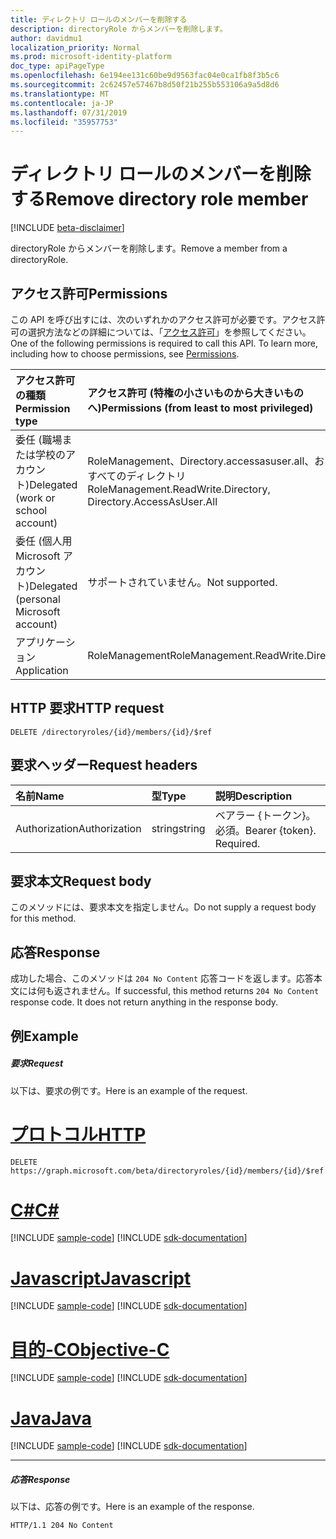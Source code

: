 ```yaml
---
title: ディレクトリ ロールのメンバーを削除する
description: directoryRole からメンバーを削除します。
author: davidmu1
localization_priority: Normal
ms.prod: microsoft-identity-platform
doc_type: apiPageType
ms.openlocfilehash: 6e194ee131c60be9d9563fac04e0ca1fb8f3b5c6
ms.sourcegitcommit: 2c62457e57467b8d50f21b255b553106a9a5d8d6
ms.translationtype: MT
ms.contentlocale: ja-JP
ms.lasthandoff: 07/31/2019
ms.locfileid: "35957753"
---
```

# <a name="remove-directory-role-member"></a><span data-ttu-id="7a922-103">ディレクトリ ロールのメンバーを削除する</span><span class="sxs-lookup"><span data-stu-id="7a922-103">Remove directory role member</span></span>

[!INCLUDE [beta-disclaimer](../../includes/beta-disclaimer.md)]

<span data-ttu-id="7a922-104">directoryRole からメンバーを削除します。</span><span class="sxs-lookup"><span data-stu-id="7a922-104">Remove a member from a directoryRole.</span></span>

## <a name="permissions"></a><span data-ttu-id="7a922-105">アクセス許可</span><span class="sxs-lookup"><span data-stu-id="7a922-105">Permissions</span></span>

<span data-ttu-id="7a922-p101">この API を呼び出すには、次のいずれかのアクセス許可が必要です。アクセス許可の選択方法などの詳細については、「[アクセス許可](/graph/permissions-reference)」を参照してください。</span><span class="sxs-lookup"><span data-stu-id="7a922-p101">One of the following permissions is required to call this API. To learn more, including how to choose permissions, see [Permissions](/graph/permissions-reference).</span></span>


|<span data-ttu-id="7a922-108">アクセス許可の種類</span><span class="sxs-lookup"><span data-stu-id="7a922-108">Permission type</span></span>      | <span data-ttu-id="7a922-109">アクセス許可 (特権の小さいものから大きいものへ)</span><span class="sxs-lookup"><span data-stu-id="7a922-109">Permissions (from least to most privileged)</span></span>              |
|:--------------------|:---------------------------------------------------------|
|<span data-ttu-id="7a922-110">委任 (職場または学校のアカウント)</span><span class="sxs-lookup"><span data-stu-id="7a922-110">Delegated (work or school account)</span></span> | <span data-ttu-id="7a922-111">RoleManagement、Directory.accessasuser.all、およびすべてのディレクトリ</span><span class="sxs-lookup"><span data-stu-id="7a922-111">RoleManagement.ReadWrite.Directory, Directory.AccessAsUser.All</span></span>    |
|<span data-ttu-id="7a922-112">委任 (個人用 Microsoft アカウント)</span><span class="sxs-lookup"><span data-stu-id="7a922-112">Delegated (personal Microsoft account)</span></span> | <span data-ttu-id="7a922-113">サポートされていません。</span><span class="sxs-lookup"><span data-stu-id="7a922-113">Not supported.</span></span>    |
|<span data-ttu-id="7a922-114">アプリケーション</span><span class="sxs-lookup"><span data-stu-id="7a922-114">Application</span></span> | <span data-ttu-id="7a922-115">RoleManagement</span><span class="sxs-lookup"><span data-stu-id="7a922-115">RoleManagement.ReadWrite.Directory</span></span> |

## <a name="http-request"></a><span data-ttu-id="7a922-116">HTTP 要求</span><span class="sxs-lookup"><span data-stu-id="7a922-116">HTTP request</span></span>

<!-- { "blockType": "ignored" } -->

```http
DELETE /directoryroles/{id}/members/{id}/$ref
```

## <a name="request-headers"></a><span data-ttu-id="7a922-117">要求ヘッダー</span><span class="sxs-lookup"><span data-stu-id="7a922-117">Request headers</span></span>

| <span data-ttu-id="7a922-118">名前</span><span class="sxs-lookup"><span data-stu-id="7a922-118">Name</span></span>       | <span data-ttu-id="7a922-119">型</span><span class="sxs-lookup"><span data-stu-id="7a922-119">Type</span></span> | <span data-ttu-id="7a922-120">説明</span><span class="sxs-lookup"><span data-stu-id="7a922-120">Description</span></span>|
|:---------------|:--------|:----------|
| <span data-ttu-id="7a922-121">Authorization</span><span class="sxs-lookup"><span data-stu-id="7a922-121">Authorization</span></span>  | <span data-ttu-id="7a922-122">string</span><span class="sxs-lookup"><span data-stu-id="7a922-122">string</span></span>  | <span data-ttu-id="7a922-p102">ベアラー {トークン}。必須。</span><span class="sxs-lookup"><span data-stu-id="7a922-p102">Bearer {token}. Required.</span></span> |

## <a name="request-body"></a><span data-ttu-id="7a922-125">要求本文</span><span class="sxs-lookup"><span data-stu-id="7a922-125">Request body</span></span>

<span data-ttu-id="7a922-126">このメソッドには、要求本文を指定しません。</span><span class="sxs-lookup"><span data-stu-id="7a922-126">Do not supply a request body for this method.</span></span>

## <a name="response"></a><span data-ttu-id="7a922-127">応答</span><span class="sxs-lookup"><span data-stu-id="7a922-127">Response</span></span>

<span data-ttu-id="7a922-p103">成功した場合、このメソッドは `204 No Content` 応答コードを返します。応答本文には何も返されません。</span><span class="sxs-lookup"><span data-stu-id="7a922-p103">If successful, this method returns `204 No Content` response code. It does not return anything in the response body.</span></span>

## <a name="example"></a><span data-ttu-id="7a922-130">例</span><span class="sxs-lookup"><span data-stu-id="7a922-130">Example</span></span>

##### <a name="request"></a><span data-ttu-id="7a922-131">要求</span><span class="sxs-lookup"><span data-stu-id="7a922-131">Request</span></span>

<span data-ttu-id="7a922-132">以下は、要求の例です。</span><span class="sxs-lookup"><span data-stu-id="7a922-132">Here is an example of the request.</span></span>

# <a name="httptabhttp"></a>[<span data-ttu-id="7a922-133">プロトコル</span><span class="sxs-lookup"><span data-stu-id="7a922-133">HTTP</span></span>](#tab/http)
<!-- {
  "blockType": "request",
  "name": "delete_directoryobject_from_directoryrole"
}-->

```http
DELETE https://graph.microsoft.com/beta/directoryroles/{id}/members/{id}/$ref
```
# <a name="ctabcsharp"></a>[<span data-ttu-id="7a922-134">C#</span><span class="sxs-lookup"><span data-stu-id="7a922-134">C#</span></span>](#tab/csharp)
[!INCLUDE [sample-code](../includes/snippets/csharp/delete-directoryobject-from-directoryrole-csharp-snippets.md)]
[!INCLUDE [sdk-documentation](../includes/snippets/snippets-sdk-documentation-link.md)]

# <a name="javascripttabjavascript"></a>[<span data-ttu-id="7a922-135">Javascript</span><span class="sxs-lookup"><span data-stu-id="7a922-135">Javascript</span></span>](#tab/javascript)
[!INCLUDE [sample-code](../includes/snippets/javascript/delete-directoryobject-from-directoryrole-javascript-snippets.md)]
[!INCLUDE [sdk-documentation](../includes/snippets/snippets-sdk-documentation-link.md)]

# <a name="objective-ctabobjc"></a>[<span data-ttu-id="7a922-136">目的-C</span><span class="sxs-lookup"><span data-stu-id="7a922-136">Objective-C</span></span>](#tab/objc)
[!INCLUDE [sample-code](../includes/snippets/objc/delete-directoryobject-from-directoryrole-objc-snippets.md)]
[!INCLUDE [sdk-documentation](../includes/snippets/snippets-sdk-documentation-link.md)]

# <a name="javatabjava"></a>[<span data-ttu-id="7a922-137">Java</span><span class="sxs-lookup"><span data-stu-id="7a922-137">Java</span></span>](#tab/java)
[!INCLUDE [sample-code](../includes/snippets/java/delete-directoryobject-from-directoryrole-java-snippets.md)]
[!INCLUDE [sdk-documentation](../includes/snippets/snippets-sdk-documentation-link.md)]

---


##### <a name="response"></a><span data-ttu-id="7a922-138">応答</span><span class="sxs-lookup"><span data-stu-id="7a922-138">Response</span></span>

<span data-ttu-id="7a922-139">以下は、応答の例です。</span><span class="sxs-lookup"><span data-stu-id="7a922-139">Here is an example of the response.</span></span> 
<!-- {
  "blockType": "response",
  "truncated": true
} -->

```http
HTTP/1.1 204 No Content
```

<!-- uuid: 8fcb5dbc-d5aa-4681-8e31-b001d5168d79
2015-10-25 14:57:30 UTC -->
<!--
{
  "type": "#page.annotation",
  "description": "Delete a member",
  "keywords": "",
  "section": "documentation",
  "tocPath": "",
  "suppressions": [
  ]
}
-->
